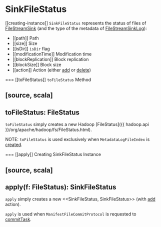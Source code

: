 # SinkFileStatus

[[creating-instance]]
`SinkFileStatus` represents the status of files of [FileStreamSink](FileStreamSink.md) (and the type of the metadata of [FileStreamSinkLog](FileStreamSinkLog.md)):

* [[path]] Path
* [[size]] Size
* [[isDir]] `isDir` flag
* [[modificationTime]] Modification time
* [[blockReplication]] Block replication
* [[blockSize]] Block size
* [[action]] Action (either [add](FileStreamSinkLog.md#ADD_ACTION) or [delete](FileStreamSinkLog.md#DELETE_ACTION))

=== [[toFileStatus]] `toFileStatus` Method

[source, scala]
----
toFileStatus: FileStatus
----

`toFileStatus` simply creates a new Hadoop [FileStatus]({{ hadoop.api }}/org/apache/hadoop/fs/FileStatus.html).

NOTE: `toFileStatus` is used exclusively when `MetadataLogFileIndex` is [created](MetadataLogFileIndex.md).

=== [[apply]] Creating SinkFileStatus Instance

[source, scala]
----
apply(f: FileStatus): SinkFileStatus
----

`apply` simply creates a new <<SinkFileStatus, SinkFileStatus>> (with [add](FileStreamSinkLog.md#ADD_ACTION) action).

`apply` is used when `ManifestFileCommitProtocol` is requested to [commitTask](ManifestFileCommitProtocol.md#commitTask).
